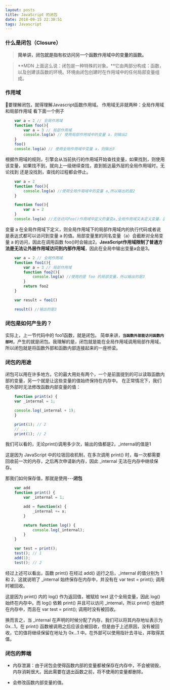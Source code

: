 ```yaml
---
layout: posts
title: JavaScript 的闭包
date: 2018-09-15 22:30:51
tags: Javascript
---
```


### 什么是闭包（Closure）

> **简单讲，闭包就是指有权访问另一个函数作用域中的变量的函数。**

> **MDN 上面这么说：闭包是一种特殊的对象。**它由两部分构成：函数，以及创建该函数的环境。环境由闭包创建时在作用域中的任何局部变量组成。

### 作用域

要理解闭包，就得理解Javascript函数作用域。
作用域无非就两种：全局作用域和局部作用域
看下面一个例子

```javascript
    var a = 2 // 全局作用域
    function foo(){
        var a = 3 // 局部作用域
        console.log(a) // 使用局部作用域中的变量 a，则输出2
    }
    foo()
    console.log(a) // 使用全局作用域中变量 a，则输出3
```

根据作用域的规则，引擎会从当前执行的作用域开始查找变量，如果找到，则使用该变量，如果找不到，就向上一级继续查找，直到抵达最外层的全局作用域时，无论找到
还是没找到，查找的过程都会停止。

```javascript
    var a = 2
    function foo(){
        console.log(a) //使用全局作用域中的变量 a,所以输出的是2
    }
```

```javascript
    function foo(){
        var a = 2
    }
    console.log(a) //无法访问foo()作用域中定义的量变a,全局作用域又未定义变量，因此输出的是ReferenceError: a is not defined
```


变量 a 在全局作用域下定义，则全局作用域下的局部作用域内的执行代码或者说是表达式都可以访问到变量 a 的值。局部变量里的同名变量（a）会截断对全局变量 a 的访问，因此在调用函数 foo()时会输出2。**JavaScript作用域限制了普通方法是无法让外层作用域访问到内部作用域**，因此在全局中输出变量a会是3。

```javascript
    var a = 2 // 全局作用域
    function foo1(){
        var a = 3 // 局部作用域
        function foo2(){
            console.log(a) //使用的是 foo 的局部变量，所以输出的是3
        }
        return foo2
    }

    var result = foo1()

    result() //输出的是3
```

### 闭包是如何产生的？

 实际上，上一节代码中的 foo1函数，就是闭包。
 简单来讲，**`当函数外部能访问函数内部时`**，产生的就是闭包。我理解的是，闭包就是能在全局作用域调用局部作用域，所以闭包就是将函数外部和函数内部连接起来的一座桥梁。

### 闭包的用途

闭包可以用在许多地方。它的最大用处有两个，一个是前面提到的可以读取函数内部的变量，另一个就是让这些变量的值始终保持在内存中。
在正常情况下，我们在外部时无法修改函数内部变量的值：

```javascript
    function print(x) {
    var _internal = 1;

    console.log(_internal + 1);
    }

    print(1); // 2
    // ...
    print(1); // 2
```

我们可以看的，无论print()调用多少次，输出的值都是2，_internal的值是1

这是因为 JavaScript 中的垃圾回收机制，在多次调用 print() 时，每一次都需要回收前一次的内存，之后再次申请新内存，因此 _internal 无法在内存中继续保存。

那我们如何保存值，那就是使用---**闭包**

```javascript
    var add 
    function print() {
        var _internal = 1;

        add = function(x) {
            _internal += x;
        }

        return function log() {
            console.log(_internal);
        }
    }

    var test = print();
    test(); // 1
    add(1);
    test(); // 2
```

经过上述可以看出，函数 print() 在经过 add() 运行之后，_internal 的值分别为 1 和 2，这就说明了 _internal 始终保存在内存中，并没有在 var test = print(); 调用时被回收。

这是因为 print() 内的 log() 作为返回值，被赋给 test 这个全局变量，因此 log() 始终在内存中。而 log() 依赖 print() 并且可以访问 _internal，所以 print() 也始终在内存中，而且在 var test = print(); 调用时没有被回收。

换而言之，当 _internal 在声明的时候分配了内存，我们可以将其内存地址表示为 0x...1，在 print() 函数被调用之后应该会被回收，但是由于上述原因，没有被回收，它的值将继续保留在地址为 0x...1 中。在外部可以使用指针去寻址，并取得其值。


### 闭包的弊端

- 内存泄漏：由于闭包会使得函数内部的变量都被保存在内存中，不会被销毁，内存消耗很大。因此需要在退出函数之前，将不使用的变量都删除。

- 会修改函数内部变量的值。



